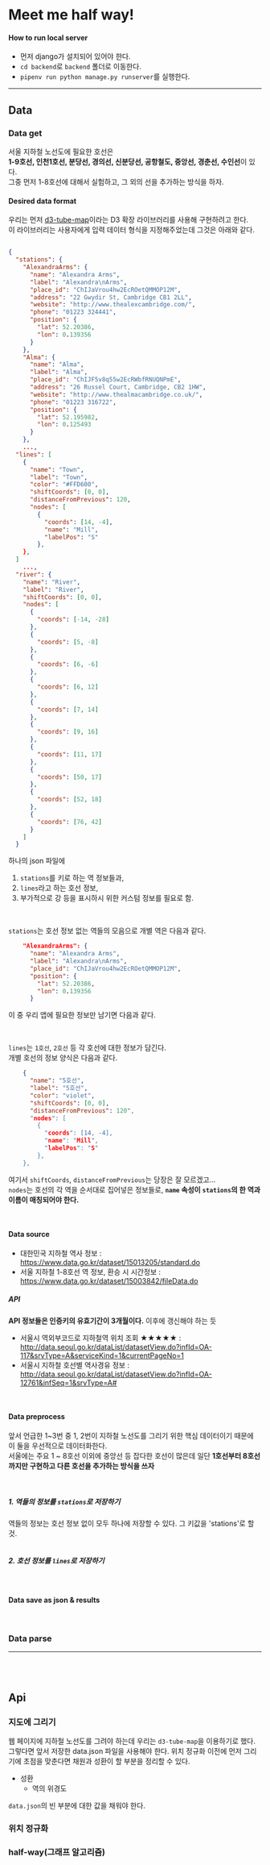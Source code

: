 # Meet me half way!


#### How to run local server

* 먼저 django가 설치되어 있어야 한다.
* `cd backend`로 `backend` 폴더로 이동한다.
* `pipenv run python manage.py runserver`를 실행한다.


<hr>

## Data
### Data get

서울 지하철 노선도에 필요한 호선은  
**1-9호선, 인천1호선, 분당선, 경의선, 신분당선, 공항철도, 중앙선, 경춘선, 수인선**이 있다.  
그중 먼저 1-8호선에 대해서 실험하고, 그 외의 선을 추가하는 방식을 하자.  


#### Desired data format

우리는 먼저 [d3-tube-map](https://bl.ocks.org/johnwalley/9b6d8af7a209b95c5b9dff99073db420)이라는 D3 확장 라이브러리를 사용해 구현하려고 한다.  
이 라이브러리는 사용자에게 입력 데이터 형식을 지정해주었는데 그것은 아래와 같다.


```json

{
  "stations": {
    "AlexandraArms": {
      "name": "Alexandra Arms",
      "label": "Alexandra\nArms",
      "place_id": "ChIJaVrou4hw2EcROetQMMOP12M",
      "address": "22 Gwydir St, Cambridge CB1 2LL",
      "website": "http://www.thealexcambridge.com/",
      "phone": "01223 324441",
      "position": {
        "lat": 52.20386,
        "lon": 0.139356
      }
    },
    "Alma": {
      "name": "Alma",
      "label": "Alma",
      "place_id": "ChIJF5v8q55w2EcRWbfRNUQNPmE",
      "address": "26 Russel Court, Cambridge, CB2 1HW",
      "website": "http://www.thealmacambridge.co.uk/",
      "phone": "01223 316722",
      "position": {
        "lat": 52.195982,
        "lon": 0.125493
      }
    },
    ...,
  "lines": [
    {
      "name": "Town",
      "label": "Town",
      "color": "#FFD600",
      "shiftCoords": [0, 0],
      "distanceFromPrevious": 120,
      "nodes": [
        {
          "coords": [14, -4],
          "name": "Mill",
          "labelPos": "S"
        },
    },
  ]
    ...,
  "river": {
    "name": "River",
    "label": "River",
    "shiftCoords": [0, 0],
    "nodes": [
      {
        "coords": [-14, -28]
      },
      {
        "coords": [5, -8]
      },
      {
        "coords": [6, -6]
      },
      {
        "coords": [6, 12]
      },
      {
        "coords": [7, 14]
      },
      {
        "coords": [9, 16]
      },
      {
        "coords": [11, 17]
      },
      {
        "coords": [50, 17]
      },
      {
        "coords": [52, 18]
      },
      {
        "coords": [76, 42]
      }
    ]
  }
```

하나의 json 파일에  

1. `stations`를 키로 하는 역 정보들과,  
2. `lines`라고 하는 호선 정보,  
3. 부가적으로 강 등을 표시하시 위한 커스텀 정보를 필요로 함.  

<br>

`stations`는 호선 정보 없는 역들의 모음으로 개별 역은 다음과 같다.  

```json
    "AlexandraArms": {
      "name": "Alexandra Arms",
      "label": "Alexandra\nArms",
      "place_id": "ChIJaVrou4hw2EcROetQMMOP12M",
      "position": {
        "lat": 52.20386,
        "lon": 0.139356
      }
```

이 중 우리 앱에 필요한 정보만 남기면 다음과 같다.

<br>


`lines`는 `1호선`, `2호선` 등 각 호선에 대한 정보가 담긴다.  
개별 호선의 정보 양식은 다음과 같다.  

```json
    {
      "name": "5호선",
      "label": "5호선",
      "color": "violet",
      "shiftCoords": [0, 0],
      "distanceFromPrevious": 120",
      "nodes": [
        {
          "coords": [14, -4],
          "name": "Mill",
          "labelPos": "S"
        },
    },
```

여기서 `shiftCoords`, `distanceFromPrevious`는 당장은 잘 모르겠고...  
`nodes`는 호선의 각 역을 순서대로 집어넣은 정보들로, **`name` 속성이 `stations`의 한 역과 이름이 매칭되어야 한다.**  
 

<br>

#### Data source

* 대한민국 지하철 역사 정보 : https://www.data.go.kr/dataset/15013205/standard.do
* 서울 지하철 1-8호선 역 정보, 환승 시 시간정보 : https://www.data.go.kr/dataset/15003842/fileData.do

##### API

**API 정보들은 인증키의 유효기간이 3개월이다.** 이후에 갱신해야 하는 듯
* 서울시 역외부코드로 지하철역 위치 조회 ★★★★★ : http://data.seoul.go.kr/dataList/datasetView.do?infId=OA-117&srvType=A&serviceKind=1&currentPageNo=1
* 서울시 지하철 호선별 역사경유 정보 : http://data.seoul.go.kr/dataList/datasetView.do?infId=OA-12761&infSeq=1&srvType=A#

<br>

#### Data preprocess

앞서 언급한 1~3번 중 1, 2번이 지하철 노선도를 그리기 위한 핵심 데이터이기 때문에 이 둘을 우선적으로 데이터화한다.  
서울에는 주요 1 ~ 8호선 이외에 중앙선 등 잡다한 호선이 많은데 일단 **1호선부터 8호선까지만 구현하고 다른 호선을 추가하는 방식을 쓰자**  

<br>

##### 1. 역들의 정보를 `stations`로 저장하기

역들의 정보는 호선 정보 없이 모두 하나에 저장할 수 있다. 그 키값을 'stations'로 할 것.


```python


```


##### 2. 호선 정보를 `lines`로 저장하기



<br>

#### Data save as json & results


<br>


### Data parse


<hr>
<br>
<br>

## Api

### 지도에 그리기

웹 페이지에 지하철 노선도를 그려야 하는데 우리는 `d3-tube-map`을 이용하기로 했다.  
그렇다면 앞서 저장한 data.json 파일을 사용해야 한다. 위치 정규화 이전에 먼저 그리기에 초점을 맞춘다면 채원과 성환이 할 부분을 정리할 수 있다.

* 성환
  - 역의 위경도

`data.json`의 빈 부분에 대한 값을 채워야 한다. 


### 위치 정규화

### half-way(그래프 알고리즘)

